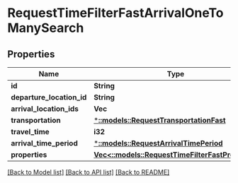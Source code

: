# RequestTimeFilterFastArrivalOneToManySearch

## Properties

Name | Type | Description | Notes
------------ | ------------- | ------------- | -------------
**id** | **String** |  | 
**departure_location_id** | **String** |  | 
**arrival_location_ids** | **Vec<String>** |  | 
**transportation** | [***::models::RequestTransportationFast**](RequestTransportationFast.md) |  | 
**travel_time** | **i32** |  | 
**arrival_time_period** | [***::models::RequestArrivalTimePeriod**](RequestArrivalTimePeriod.md) |  | 
**properties** | [**Vec<::models::RequestTimeFilterFastProperty>**](RequestTimeFilterFastProperty.md) |  | 

[[Back to Model list]](../README.md#documentation-for-models) [[Back to API list]](../README.md#documentation-for-api-endpoints) [[Back to README]](../README.md)


